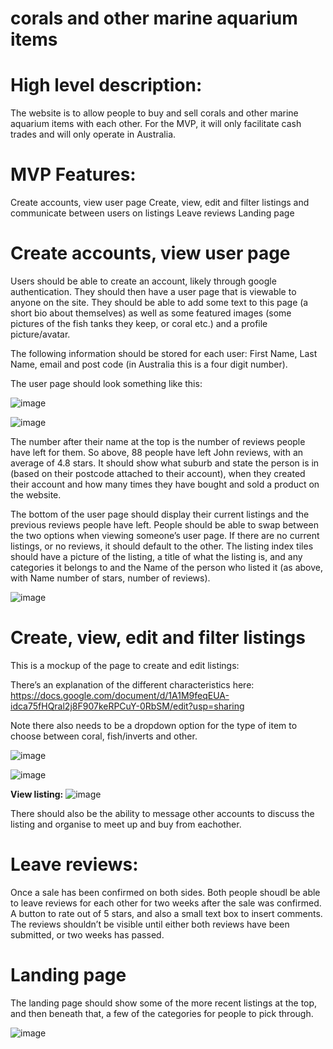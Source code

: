 # corals and other marine aquarium items

# High level description:

The website is to allow people to buy and sell corals and other marine aquarium items with each other. For the MVP, it will only facilitate cash trades and will only operate in Australia.

# MVP Features:

Create accounts, view user page
Create, view, edit and filter listings and communicate between users on listings
Leave reviews
Landing page

# Create accounts, view user page

Users should be able to create an account, likely through google authentication. They should then have a user page that is viewable to anyone on the site. They should be able to add some text to this page (a short bio about themselves) as well as some featured images (some pictures of the fish tanks they keep, or coral etc.) and a profile picture/avatar.

The following information should be stored for each user: First Name, Last Name, email and post code (in Australia this is a four digit number).

The user page should look something like this:

![image](https://user-images.githubusercontent.com/3668476/214783766-2a1db8f9-1bea-4bba-9c4e-5ef805924dcc.png)

![image](https://user-images.githubusercontent.com/3668476/214783813-d24f92e2-84e3-438a-9fc6-c2c20794afe8.png)

The number after their name at the top is the number of reviews people have left for them. So above, 88 people have left John reviews, with an average of 4.8 stars. It should show what suburb and state the person is in (based on their postcode attached to their account), when they created their account and how many times they have bought and sold a product on the website.

The bottom of the user page should display their current listings and the previous reviews people have left. People should be able to swap between the two options when viewing someone’s user page. If there are no current listings, or no reviews, it should default to the other. The listing index tiles should have a picture of the listing, a title of what the listing is, and any categories it belongs to and the Name of the person who listed it (as above, with Name number of stars, number of reviews).

![image](https://user-images.githubusercontent.com/3668476/214784353-0a1c8166-e5a1-4c92-be0a-183347654e00.png)

# Create, view, edit and filter listings

This is a mockup of the page to create and edit listings:

There’s an explanation of the different characteristics here: https://docs.google.com/document/d/1A1M9feqEUA-idca75fHQral2j8F907keRPCuY-0RbSM/edit?usp=sharing

Note there also needs to be a dropdown option for the type of item to choose between coral, fish/inverts and other.

![image](https://user-images.githubusercontent.com/3668476/214784448-d6431bd3-5f2c-4997-857f-082f0381fd82.png)

![image](https://user-images.githubusercontent.com/3668476/214784474-d0fd4bf0-8645-487b-922c-10da38cd4229.png)

**View listing:**
![image](https://user-images.githubusercontent.com/3668476/214784527-f9cc5cf3-d066-4a54-997e-4b2f6fc15ee0.png)

There should also be the ability to message other accounts to discuss the listing and organise to meet up and buy from eachother. 

# Leave reviews:
Once a sale has been confirmed on both sides. Both people shoudl be able to leave reviews for each other for two weeks after the sale was confirmed. A button to rate out of 5 stars, and also a small text box to insert comments. The reviews shouldn’t be visible until either both reviews have been submitted, or two weeks has passed.

# Landing page

The landing page should show some of the more recent listings at the top, and then beneath that, a few of the categories for people to pick through.

![image](https://user-images.githubusercontent.com/3668476/214784629-375982c1-59b0-4a62-a572-ebdcbfb41785.png)
